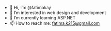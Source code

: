 - 👋 Hi, I’m @fatimakay
- 👀 I’m interested in web design and development
- 🌱 I’m currently learning ASP.NET
- 📫 How to reach me: fatima.k215@gmail.com

<!---
fatimakay/fatimakay is a ✨ special ✨ repository because its `README.md` (this file) appears on your GitHub profile.
You can click the Preview link to take a look at your changes.
--->
